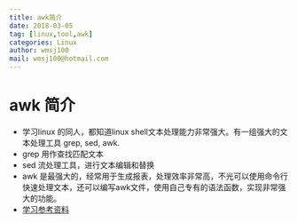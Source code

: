 ```yaml
---
title: awk简介
date: 2018-03-05
tag: [linux,tool,awk]
categories: Linux
author: wmsj100
mail: wmsj100@hotmail.com
---
```


# awk 简介
- 学习linux 的同人，都知道linux shell文本处理能力非常强大。有一组强大的文本处理工具 grep, sed, awk.
- grep 用作查找匹配文本
- sed 流处理工具，进行文本编辑和替换
- awk 是最强大的，经常用于生成报表，处理效率非常高，不光可以使用命令行快速处理文本，还可以编写awk文件，使用自己专有的语法函数，实现非常强大的功能。
- [学习参考资料](http://www.cnblogs.com/chengmo/archive/2013/01/17/2865479.html)
